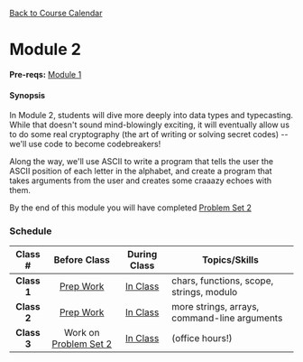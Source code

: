 [Back to Course Calendar](../../..)
# Module 2

**Pre-reqs:** [Module 1](../module1)

#### Synopsis 

In Module 2, students will dive more deeply into data types and typecasting. While that doesn't sound mind-blowingly exciting, it will eventually allow us to do some real cryptography (the art of writing or solving secret codes) -- we'll use code to become codebreakers!

Along the way, we'll use ASCII to write a program that tells the user the ASCII position of each letter in the alphabet, and create a program that takes arguments from the user and creates some craaazy echoes with them. 

By the end of this module you will have completed [Problem Set 2](http://cdn.cs50.net/2015/fall/psets/2/pset2/pset2.html#getting_started)

### Schedule

Class # | Before Class | During Class | Topics/Skills
:--------:|:------------:|:------------:|-----------------------|
**Class 1**| [Prep Work](./materials/class1-prep) | [In Class](./materials/class1) | chars, functions, scope, strings, modulo|
**Class 2**| [Prep Work](./materials/class2-prep) | [In Class](./materials/class2) | more strings, arrays, command-line arguments |
**Class 3**| Work on [Problem Set 2](http://cdn.cs50.net/2015/fall/psets/2/pset2/pset2.html#getting_started) | [In Class](./materials/class3) | (office hours!)|


  
